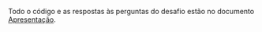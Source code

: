 Todo o código e as respostas às perguntas do desafio estão no documento [Apresentação](Apresentação.ipynb).
